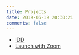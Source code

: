 ```yaml
---
title: Projects
date: 2019-06-19 20:30:21
comments: false
---
```


- [IDD](idd)
- [Launch with Zoom](launch-with-zoom)
